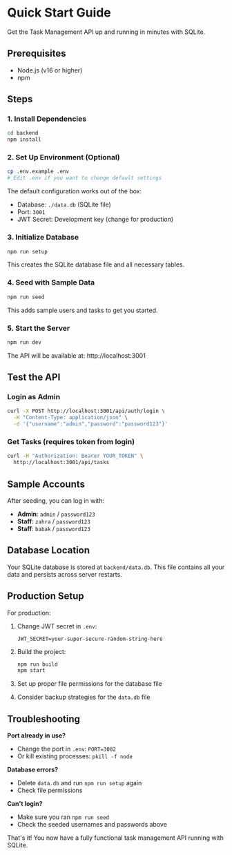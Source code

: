 # Quick Start Guide

Get the Task Management API up and running in minutes with SQLite.

## Prerequisites

- Node.js (v16 or higher)
- npm

## Steps

### 1. Install Dependencies
```bash
cd backend
npm install
```

### 2. Set Up Environment (Optional)
```bash
cp .env.example .env
# Edit .env if you want to change default settings
```

The default configuration works out of the box:
- Database: `./data.db` (SQLite file)
- Port: `3001`
- JWT Secret: Development key (change for production)

### 3. Initialize Database
```bash
npm run setup
```

This creates the SQLite database file and all necessary tables.

### 4. Seed with Sample Data
```bash
npm run seed
```

This adds sample users and tasks to get you started.

### 5. Start the Server
```bash
npm run dev
```

The API will be available at: http://localhost:3001

## Test the API

### Login as Admin
```bash
curl -X POST http://localhost:3001/api/auth/login \
  -H "Content-Type: application/json" \
  -d '{"username":"admin","password":"password123"}'
```

### Get Tasks (requires token from login)
```bash
curl -H "Authorization: Bearer YOUR_TOKEN" \
  http://localhost:3001/api/tasks
```

## Sample Accounts

After seeding, you can log in with:

- **Admin**: `admin` / `password123`
- **Staff**: `zahra` / `password123`
- **Staff**: `babak` / `password123`

## Database Location

Your SQLite database is stored at `backend/data.db`. This file contains all your data and persists across server restarts.

## Production Setup

For production:

1. Change JWT secret in `.env`:
   ```
   JWT_SECRET=your-super-secure-random-string-here
   ```

2. Build the project:
   ```bash
   npm run build
   npm start
   ```

3. Set up proper file permissions for the database file

4. Consider backup strategies for the `data.db` file

## Troubleshooting

**Port already in use?**
- Change the port in `.env`: `PORT=3002`
- Or kill existing processes: `pkill -f node`

**Database errors?**
- Delete `data.db` and run `npm run setup` again
- Check file permissions

**Can't login?**
- Make sure you ran `npm run seed`
- Check the seeded usernames and passwords above

That's it! You now have a fully functional task management API running with SQLite.